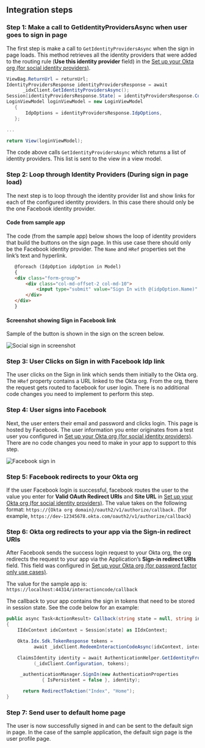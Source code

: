 ## Integration steps

### Step 1: Make a call to GetIdentityProvidersAsync when user goes to sign in page

The first step is make a call to `GetIdentityProvidersAsync` when the sign in
page loads. This method retrieves all the identity providers that were added
to the routing rule (**Use this identity provider** field) in the
[Set up your Okta org (for social identity providers)](/docs/guides/oie-embedded-common-org-setup/aspnet/main/#set-up-your-okta-org-for-social-identity-providers).

```csharp
ViewBag.ReturnUrl = returnUrl;
IdentityProvidersResponse identityProvidersResponse = await
      _idxClient.GetIdentityProvidersAsync();
Session[identityProvidersResponse.State] = identityProvidersResponse.Context;
LoginViewModel loginViewModel = new LoginViewModel
   {
       IdpOptions = identityProvidersResponse.IdpOptions,
   };

...

return View(loginViewModel);
```

The code above calls `GetIdentityProvidersAsync` which returns a list of
identity providers. This list is sent to the view in a view model.

### Step 2: Loop through Identity Providers (During sign in page load)

The next step is to loop through the identity provider list and show links
for each of the configured identity providers. In this case there should
only be the one Facebook identity provider.

#### Code from sample app

The code (from the sample app) below shows the loop of identity providers
that build the buttons on the sign page.  In this use case there should
only be the Facebook identity provider.  The `Name` and `HRef` properties
set the link’s text and hyperlink.

```html
   @foreach (IdpOption idpOption in Model)
   {
   <div class="form-group">
       <div class="col-md-offset-2 col-md-10">
           <input type="submit" value="Sign In with @(idpOption.Name)" class="btn btn-primary btn-stretch-wide" onclick="goTo(event, '@idpOption.Href')" />
       </div>
   </div>
   }
```

#### Screenshot showing Sign in Facebook link

Sample of the button is shown in the sign on the screen below.

<div class="common-image-format">

![Social sign in screenshot](/img/oie-embedded-sdk/oie-embedded-sdk-use-case-social-sign-in-link.png
 "Social sign in screenshot")

</div>

### Step 3: User Clicks on Sign in with Facebook Idp link

The user clicks on the Sign in link which sends them initially to the Okta
org. The `HRef` property contains a URL linked to the Okta org.  From the org,
there the request gets routed to facebook for user login.  There is no
additional code changes you need to implement to perform this step.

### Step 4: User signs into Facebook

Next, the user enters their email and password and clicks login.
This page is hosted by Facebook. The user information you enter originates
from  a test user you configured in
[Set up your Okta org (for social identity providers)](/docs/guides/oie-embedded-common-org-setup/aspnet/main/#set-up-your-okta-org-for-social-identity-providers). There are no code changes
you need to make in your app to support to this step.

<div class="common-image-format">

![Facebook sign in](/img/oie-embedded-sdk/oie-embedded-sdk-use-case-social-sign-in-fb-login.png
 "Facebook sign in")

</div>

### Step 5: Facebook redirects to your Okta org
If the user Facebook login is successful, facebook routes the user to the value you enter for **Valid OAuth Redirect URIs** and **Site URL** in
[Set up your Okta org (for social identity providers)](/docs/guides/oie-embedded-common-org-setup/aspnet/main/#set-up-your-okta-org-for-social-identity-providers).
The value takes on the following format:  `https://{Okta org domain}/oauth2/v1/authorize/callback.` (for example, `https://dev-12345678.okta.com/oauth2/v1/authorize/callback`)

### Step 6: Okta org redirects to your app via the Sign-in redirect URIs

After Facebook sends the success login request to your Okta org, the org
redirects the request to your app via the Application’s
**Sign-in redirect URIs** field. This field was configured in
[Set up your Okta org (for password factor only use cases)](/docs/guides/oie-embedded-common-org-setup/aspnet/main/#set-up-your-okta-org-for-password-factor-only-use-cases).

The value for the sample app is:
`https://localhost:44314/interactioncode/callback`

The callback to your app contains the sign in tokens that need to be stored
in session state. See the code below for an example:

```csharp
public async Task<ActionResult> Callback(string state = null, string interaction_code = null, string error = null, string error_description = null)
{
    IIdxContext idxContext = Session[state] as IIdxContext;

    Okta.Idx.Sdk.TokenResponse tokens =
          await _idxClient.RedeemInteractionCodeAsync(idxContext, interaction_code);

    ClaimsIdentity identity = await AuthenticationHelper.GetIdentityFromTokenResponseAsync
          (_idxClient.Configuration, tokens);

     _authenticationManager.SignIn(new AuthenticationProperties
             { IsPersistent = false }, identity);

      return RedirectToAction("Index", "Home");
}
```

### Step 7: Send user to default home page
The user is now successfully signed in and can be sent to the default
sign in page. In the case of the sample application, the default sign
page is the user profile page.
